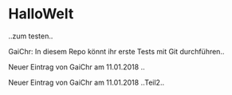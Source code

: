 # HalloWelt
..zum testen..

GaiChr: In diesem Repo könnt ihr erste Tests mit Git durchführen..

Neuer Eintrag von GaiChr am 11.01.2018 ..

Neuer Eintrag von GaiChr am 11.01.2018 ..Teil2..
